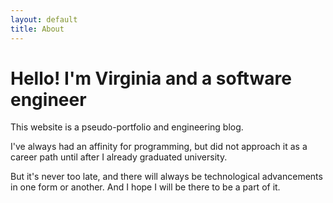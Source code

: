 ```yaml
---
layout: default
title: About
---
```


# Hello! I'm Virginia and a software engineer

This website is a pseudo-portfolio and engineering blog.

I've always had an affinity for programming, but did not approach it as a career path until after I already graduated university.

But it's never too late, and there will always be technological advancements in one form or another. And I hope I will be there to be a part of it.